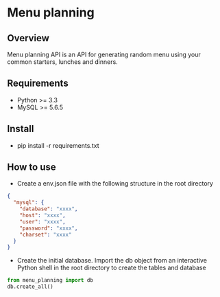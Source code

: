 # Menu planning

## Overview
Menu planning API is an API for generating random menu using your common starters, lunches and dinners.

## Requirements
* Python >= 3.3
* MySQL >= 5.6.5

## Install
* pip install -r requirements.txt

## How to use
* Create a env.json file with the following structure in the root directory

```json
{
  "mysql": {
    "database": "xxxx",
    "host": "xxxx",
    "user": "xxxx",
    "password": "xxxx",
    "charset": "xxxx"
  }
}
```

* Create the initial database. Import the db object from an interactive Python shell in the root directory to create the tables and database

```python
from menu_planning import db
db.create_all()
```
